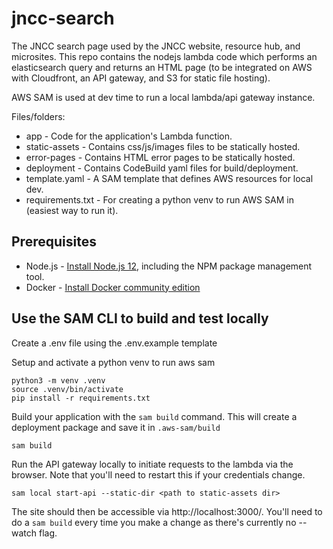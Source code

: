 # jncc-search

The JNCC search page used by the JNCC website, resource hub, and microsites. This repo contains the nodejs lambda code which performs an elasticsearch query and returns an HTML page (to be integrated on AWS with Cloudfront, an API gateway, and S3 for static file hosting).

AWS SAM is used at dev time to run a local lambda/api gateway instance.

Files/folders:
- app - Code for the application's Lambda function.
- static-assets - Contains css/js/images files to be statically hosted.
- error-pages - Contains HTML error pages to be statically hosted.
- deployment - Contains CodeBuild yaml files for build/deployment.
- template.yaml - A SAM template that defines AWS resources for local dev.
- requirements.txt - For creating a python venv to run AWS SAM in (easiest way to run it).

## Prerequisites

* Node.js - [Install Node.js 12](https://nodejs.org/en/), including the NPM package management tool.
* Docker - [Install Docker community edition](https://hub.docker.com/search/?type=edition&offering=community)

## Use the SAM CLI to build and test locally

Create a .env file using the .env.example template

Setup and activate a python venv to run aws sam
  
    python3 -m venv .venv
    source .venv/bin/activate
    pip install -r requirements.txt

Build your application with the `sam build` command. This will create a deployment package and save it in `.aws-sam/build`

    sam build

Run the API gateway locally to initiate requests to the lambda via the browser. Note that you'll need to restart this if your credentials change.

    sam local start-api --static-dir <path to static-assets dir>

The site should then be accessible via http://localhost:3000/. You'll need to do a `sam build` every time you make a change as there's currently no --watch flag.
